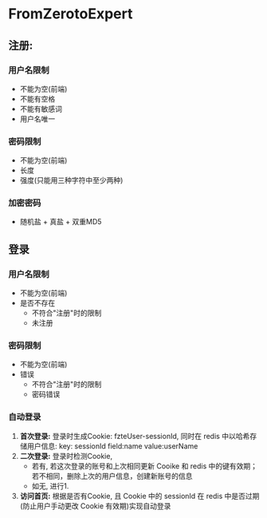 # FromZerotoExpert

## 注册:
### 用户名限制
+ 不能为空(前端)
+ 不能有空格
+ 不能有敏感词
+ 用户名唯一
### 密码限制
+ 不能为空(前端)
+ 长度
+ 强度(只能用三种字符中至少两种)
### 加密密码
+ 随机盐 + 真盐 + 双重MD5
## 登录
### 用户名限制
+ 不能为空(前端)
+ 是否不存在
    + 不符合"注册"时的限制
    + 未注册
### 密码限制
+ 不能为空(前端)
+ 错误
    + 不符合"注册"时的限制
    + 密码错误
### 自动登录
  1. **首次登录:** 登录时生成Cookie: fzteUser-sessionId, 同时在 redis 中以哈希存储用户信息: key: sessionId field:name value:userName
  2. **二次登录:** 登录时检测Cookie,
     + 若有, 若这次登录的账号和上次相同更新 Cooike 和 redis 中的键有效期；若不相同，删除上次的用户信息，创建新账号的信息
     + 如无, 进行1.
  3. **访问首页:** 根据是否有Cookie, 且 Cookie 中的 sessionId 在 redis 中是否过期(防止用户手动更改 Cookie 有效期)实现自动登录